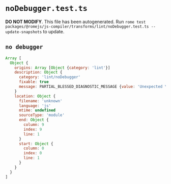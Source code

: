 # `noDebugger.test.ts`

**DO NOT MODIFY**. This file has been autogenerated. Run `rome test packages/@romejs/js-compiler/transforms/lint/noDebugger.test.ts --update-snapshots` to update.

## `no debugger`

```javascript
Array [
  Object {
    origins: Array [Object {category: 'lint'}]
    description: Object {
      category: 'lint/noDebugger'
      fixable: true
      message: PARTIAL_BLESSED_DIAGNOSTIC_MESSAGE {value: 'Unexpected \'debugger\' statement'}
    }
    location: Object {
      filename: 'unknown'
      language: 'js'
      mtime: undefined
      sourceType: 'module'
      end: Object {
        column: 9
        index: 9
        line: 1
      }
      start: Object {
        column: 0
        index: 0
        line: 1
      }
    }
  }
]
```
